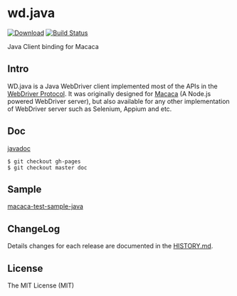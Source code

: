 # wd.java

 [ ![Download](https://api.bintray.com/packages/xudafeng/maven/macacaclient/images/download.svg)](https://bintray.com/xudafeng/maven/macacaclient/_latestVersion)
 [![Build Status](https://travis-ci.org/macacajs/wd.java.svg)](https://travis-ci.org/macacajs/wd.java)

Java Client binding for Macaca

## Intro

WD.java is a Java WebDriver client implemented most of the APIs in the [WebDriver Protocol](https://www.w3.org/TR/webdriver/).
It was originally designed for [Macaca](http://macacajs.github.io/macaca/) (A Node.js powered WebDriver server), but also available for any other implementation of WebDriver server such as Selenium, Appium and etc.

## Doc

[javadoc](//macacajs.github.io/wd.java/)

```shell
$ git checkout gh-pages
$ git checkout master doc
```

## Sample

[macaca-test-sample-java](//github.com/macacajs/macaca-test-sample-java)

## ChangeLog

Details changes for each release are documented in the [HISTORY.md](HISTORY.md).

## License

The MIT License (MIT)
